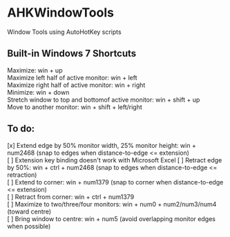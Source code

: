 AHKWindowTools
==============

Window Tools using AutoHotKey scripts


Built-in Windows 7 Shortcuts
----------------------------
Maximize:	win + up  
Maximize left half of active monitor:	win + left  
Maximize right half of active monitor:	win + right  
Minimize:	win + down  
Stretch window to top and bottomof active monitor:	win + shift + up  
Move to another monitor:	win + shift + left/right  


To do:
---------------------
[x] Extend edge by 50% monitor width, 25% monitor height:  win + num2468 (snap to edges when distance-to-edge <= extension)  
[ ]     Extension key binding doesn't work with Microsoft Excel
[ ] Retract edge by 50%:  win + ctrl + num2468 (snap to edges when distance-to-edge <= retraction)  
[ ] Extend to corner: win + num1379 (snap to corner when distance-to-edge <= extension)  
[ ] Retract from corner:  win + ctrl + num1379  
[ ] Maximize to two/three/four monitors: win + num0 + num2/num3/num4  (toward centre)  
[ ] Bring window to centre: win + num5  (avoid overlapping monitor edges when possible)  


